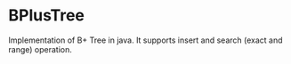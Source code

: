 # BPlusTree
Implementation of B+ Tree in java. It supports insert and search (exact and range) operation.

